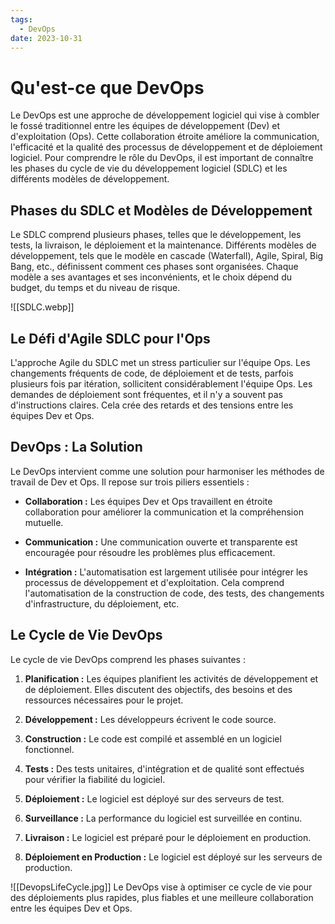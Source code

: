 ```yaml
---
tags:
  - DevOps
date: 2023-10-31
---
```

# Qu'est-ce que DevOps

Le DevOps est une approche de développement logiciel qui vise à combler le fossé traditionnel entre les équipes de développement (Dev) et d'exploitation (Ops). Cette collaboration étroite améliore la communication, l'efficacité et la qualité des processus de développement et de déploiement logiciel. Pour comprendre le rôle du DevOps, il est important de connaître les phases du cycle de vie du développement logiciel (SDLC) et les différents modèles de développement.

## Phases du SDLC et Modèles de Développement

Le SDLC comprend plusieurs phases, telles que le développement, les tests, la livraison, le déploiement et la maintenance. Différents modèles de développement, tels que le modèle en cascade (Waterfall), Agile, Spiral, Big Bang, etc., définissent comment ces phases sont organisées. Chaque modèle a ses avantages et ses inconvénients, et le choix dépend du budget, du temps et du niveau de risque.

![[SDLC.webp]]
## Le Défi d'Agile SDLC pour l'Ops

L'approche Agile du SDLC met un stress particulier sur l'équipe Ops. Les changements fréquents de code, de déploiement et de tests, parfois plusieurs fois par itération, sollicitent considérablement l'équipe Ops. Les demandes de déploiement sont fréquentes, et il n'y a souvent pas d'instructions claires. Cela crée des retards et des tensions entre les équipes Dev et Ops.

## DevOps : La Solution

Le DevOps intervient comme une solution pour harmoniser les méthodes de travail de Dev et Ops. Il repose sur trois piliers essentiels :

- **Collaboration :** Les équipes Dev et Ops travaillent en étroite collaboration pour améliorer la communication et la compréhension mutuelle.

- **Communication :** Une communication ouverte et transparente est encouragée pour résoudre les problèmes plus efficacement.

- **Intégration :** L'automatisation est largement utilisée pour intégrer les processus de développement et d'exploitation. Cela comprend l'automatisation de la construction de code, des tests, des changements d'infrastructure, du déploiement, etc.

## Le Cycle de Vie DevOps

Le cycle de vie DevOps comprend les phases suivantes :

1. **Planification :** Les équipes planifient les activités de développement et de déploiement. Elles discutent des objectifs, des besoins et des ressources nécessaires pour le projet.

2. **Développement :** Les développeurs écrivent le code source.

3. **Construction :** Le code est compilé et assemblé en un logiciel fonctionnel.

4. **Tests :** Des tests unitaires, d'intégration et de qualité sont effectués pour vérifier la fiabilité du logiciel.

5. **Déploiement :** Le logiciel est déployé sur des serveurs de test.

6. **Surveillance :** La performance du logiciel est surveillée en continu.

7. **Livraison :** Le logiciel est préparé pour le déploiement en production.

8. **Déploiement en Production :** Le logiciel est déployé sur les serveurs de production.

![[DevopsLifeCycle.jpg]]
Le DevOps vise à optimiser ce cycle de vie pour des déploiements plus rapides, plus fiables et une meilleure collaboration entre les équipes Dev et Ops.


